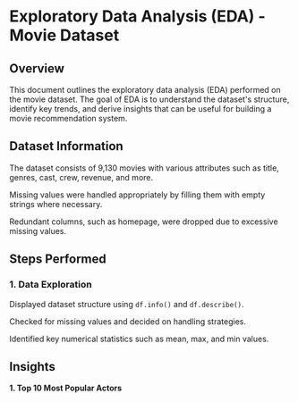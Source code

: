 # Exploratory Data Analysis (EDA) - Movie Dataset

## Overview

This document outlines the exploratory data analysis (EDA) performed on the movie dataset. The goal of EDA is to understand the dataset's structure, identify key trends, and derive insights that can be useful for building a movie recommendation system.

## Dataset Information

The dataset consists of 9,130 movies with various attributes such as title, genres, cast, crew, revenue, and more.

Missing values were handled appropriately by filling them with empty strings where necessary.

Redundant columns, such as homepage, were dropped due to excessive missing values.

## Steps Performed

### **1. Data Exploration**

Displayed dataset structure using `df.info()` and `df.describe()`.

Checked for missing values and decided on handling strategies.

Identified key numerical statistics such as mean, max, and min values.

## Insights

**1. Top 10 Most Popular Actors**

